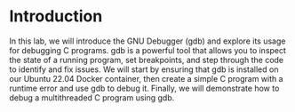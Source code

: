# Introduction

In this lab, we will introduce the GNU Debugger (gdb) and explore its usage for debugging C programs. gdb is a powerful tool that allows you to inspect the state of a running program, set breakpoints, and step through the code to identify and fix issues. We will start by ensuring that gdb is installed on our Ubuntu 22.04 Docker container, then create a simple C program with a runtime error and use gdb to debug it. Finally, we will demonstrate how to debug a multithreaded C program using gdb.
